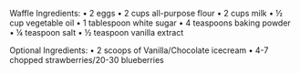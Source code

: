 Waffle Ingredients:
• 2 eggs
• 2 cups all-purpose flour
• 2 cups milk
• ½ cup vegetable oil
• 1 tablespoon white sugar
• 4 teaspoons baking powder
• ¼ teaspoon salt
• ½ teaspoon vanilla extract

Optional Ingredients:
• 2 scoops of Vanilla/Chocolate icecream
• 4-7 chopped strawberries/20-30 blueberries

